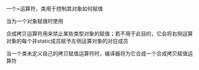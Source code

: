 一个=运算符，类用于控制其对象如何赋值

当为一个对象赋值时使用

合成拷贝运算符用来禁止某些类型对象的赋值；若不用于此目的，它会将右侧运算对象的每个非static成员赋予左侧运算对象的对应成员

当一个类未定义自己的拷贝赋值运算符时，编译器将为它合成一个合成拷贝赋值运算符